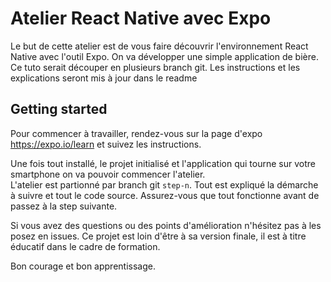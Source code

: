 # Atelier React Native avec Expo

Le but de cette atelier est de vous faire découvrir l'environnement React Native avec l'outil Expo.
On va développer une simple application de bière. Ce tuto serait découper en plusieurs branch git. Les instructions et les explications seront mis à jour dans le readme

## Getting started
Pour commencer à travailler, rendez-vous sur la page d'expo <a href="https://expo.io/learn" target="_blank">https://expo.io/learn</a> et suivez les instructions.

Une fois tout installé, le projet initialisé et l'application qui tourne sur votre smartphone on va pouvoir commencer l'atelier.   
L'atelier est partionné par branch git `step-n`. Tout est expliqué la démarche à suivre et tout le code source. Assurez-vous que tout fonctionne avant de passez à la step suivante. 

Si vous avez des questions ou des points d'amélioration n'hésitez pas à les posez en issues. Ce projet est loin d'être à sa version finale, il est à titre éducatif dans le cadre de formation.

Bon courage et bon apprentissage.
